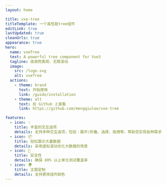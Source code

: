 ```yaml
---
layout: home

title: vxe-tree
titleTemplate: 一个高性能tree组件
editLink: true
lastUpdated: true
cleanUrls: true
appearance: true
hero:
  name: vxeTree
  text: A powerful tree component for Vue3
  tagline: 高效而美观、无限滚动
  image:
    src: /logo.svg
    alt: vxeTree
  actions:
    - theme: brand
      text: 开始使用
      link: /guide/installation
    - theme: alt
      text: 在 Github 上查看
      link: https://github.com/mengqiuleo/vxe-tree

features:
  - icon: 💡
    title: 丰富的交互选项
    details: 支持多种交互选项，包括：展开/折叠、选择、拖拽等，帮助您实现各种需求
  - icon: 📦
    title: 轻松展示大量数据
    details: 采用虚拟滚动优化大数据的场景
  - icon: 🔐
    title: 安全性
    details: 确保 80% 以上单元测试覆盖率
  - icon: 🌍
    title: 主题定制
    details: 支持更改组件颜色
---
```

